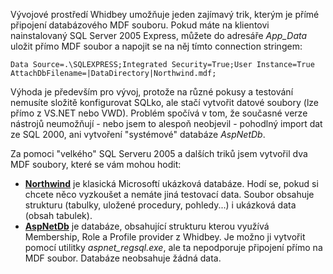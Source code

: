 <!-- dcterms:identifier = aspnetcz#49 -->
<!-- dcterms:title = AspNetDb a Northwind pro SQL Server 2005 Express -->
<!-- dcterms:abstract = Dva užitečné datové soubory pro SQL Express -->
<!-- np9:categoryId = 1 -->
<!-- x4w:category = IT -->
<!-- np9:authorId = 1 -->
<!-- np9:authorEmail = michal.valasek@altairis.cz -->
<!-- dcterms:creator = Michal Altair Valášek -->
<!-- dcterms:created = 2005-09-19T22:17:40.733+02:00 -->
<!-- dcterms:date = 2005-09-19T22:17:40.733+02:00 -->

Vývojové prostředí Whidbey umožňuje jeden zajímavý trik, kterým je přímé připojení databázového MDF souboru. Pokud máte na klientovi nainstalovaný SQL Server 2005 Express, můžete do adresáře *App_Data* uložit přímo MDF soubor a napojit se na něj tímto connection stringem:

    Data Source=.\SQLEXPRESS;Integrated Security=True;User Instance=True
    AttachDbFilename=|DataDirectory|Northwind.mdf;

Výhoda je především pro vývoj, protože na různé pokusy a testování nemusíte složitě konfigurovat SQLko, ale stačí vytvořit datové soubory (lze přímo z VS.NET nebo VWD). Problém spočívá v tom, že současné verze nástrojů neumožňují - nebo jsem to alespoň neobjevil - pohodlný import dat ze SQL 2000, ani vytvoření "systémové" databáze *AspNetDb*.

Za pomoci "velkého" SQL Serveru 2005 a dalších triků jsem vytvořil dva MDF soubory, které se vám mohou hodit:

*   **[Northwind](https://www.cdn.altairis.cz/Blog/2005/20050919-Northwind.zip)** je klasická Microsoftí ukázková databáze. Hodí se, pokud si chcete něco vyzkoušet a nemáte jiná testovací data. Soubor obsahuje strukturu (tabulky, uložené procedury, pohledy...) i ukázková data (obsah tabulek).
*   **[AspNetDb](https://www.cdn.altairis.cz/Blog/2005/20050919-AspNetDb.zip)** je databáze, obsahující strukturu kterou využívá Membership, Role a Profile provider z Whidbey. Je možno ji vytvořit pomocí utilitky *aspnet_regsql.exe*, ale ta nepodporuje připojení přímo na MDF soubor. Databáze neobsahuje žádná data.